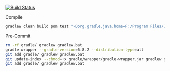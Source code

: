 [![Build Status](https://travis-ci.org/PacificEngine/simple.svg?branch=main)](https://travis-ci.org/PacificEngine/simple)

Compile
```bash
gradlew clean build pom test "-Dorg.gradle.java.home=F:/Program Files/Java/openjdk-8u272-b10"
```

Pre-Commit
```bash
rm -rf gradle/ gradlew gradlew.bat
gradle wrapper --gradle-version=6.8.2 --distribution-type=all
git add gradle/ gradlew gradlew.bat
git update-index --chmod=+x gradle/wrapper/gradle-wrapper.jar gradlew gradlew.bat
git add gradle/ gradlew gradlew.bat
```
